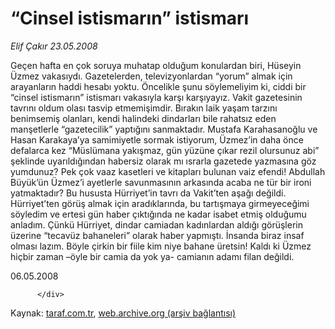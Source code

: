 # “Cinsel istismarın” istismarı

*Elif Çakır 23.05.2008*

<div class="yazi">Geçen hafta en çok soruya muhatap olduğum konulardan biri, Hüseyin Üzmez vakasıydı. Gazetelerden, televizyonlardan “yorum” almak için arayanların haddi hesabı yoktu.
Öncelikle şunu söylemeliyim ki, ciddi bir “cinsel istismarın” istismarı vakasıyla karşı karşıyayız.
Vakit gazetesinin tavrını oldum olası tasvip etmemişimdir. Bırakın laik yaşam tarzını benimsemiş olanları, kendi halindeki dindarları bile rahatsız eden manşetlerle “gazetecilik” yaptığını sanmaktadır.
Mustafa Karahasanoğlu ve Hasan Karakaya’ya samimiyetle sormak istiyorum, Üzmez’in daha önce defalarca kez “Müslümana yakışmaz, gün yüzüne çıkar rezil olursunuz abi” şeklinde uyarıldığından habersiz olarak mı ısrarla gazetede yazmasına göz yumdunuz?
Pek çok vaaz kasetleri ve kitapları bulunan vaiz efendi! Abdullah Büyük’ün Üzmez’i ayetlerle savunmasının arkasında acaba ne tür bir ironi yatmaktadır?
Bu hususta Hürriyet’in tavrı da Vakit’ten aşağı değildi.
Hürriyet’ten görüş almak için aradıklarında, bu tartışmaya girmeyeceğimi söyledim ve ertesi gün haber çıktığında ne kadar isabet etmiş olduğumu anladım.
Çünkü Hürriyet, dindar camiadan kadınlardan aldığı görüşlerin üzerine “tecavüz bahaneleri” olarak haber yapmıştı. İnsanda biraz insaf olması lazım. Böyle çirkin bir fiile kim niye bahane üretsin!
Kaldı ki Üzmez hiçbir zaman –öyle bir camia da yok ya- camianın adamı filan değildi.

06.05.2008
                                    
          
          
          
          </div>

Kaynak: [taraf.com.tr](http://www.taraf.com.tr/elif-cakir/makale-cinsel-istismarin-istismari.htm), [web.archive.org (arşiv bağlantısı)](http://web.archive.org/web/20130708123809/http://www.taraf.com.tr/elif-cakir/makale-cinsel-istismarin-istismari.htm)
